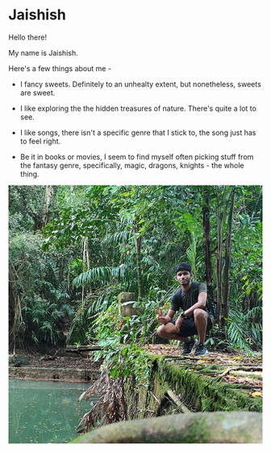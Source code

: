# Jaishish  
  
Hello there!  
  
My name is Jaishish.  
  
Here's a few things about me -  
  
- I fancy sweets. Definitely to an unhealty extent, but nonetheless, sweets are sweet.  
  
- I like exploring the the hidden treasures of nature. There's quite a lot to see.  
  
- I like songs, there isn't a specific genre that I stick to, the song just has to feel right.  
  
- Be it in books or movies, I seem to find myself often picking stuff from the fantasy genre, specifically, magic, dragons, knights - the whole thing.  
  
![discrete weeb](me2.jpg)